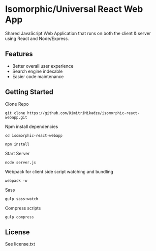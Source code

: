 # Isomorphic/Universal React Web App

Shared JavaScript Web Application that runs on both the client & server using React and Node/Express.

## Features

- Better overall user experience
- Search engine indexable
- Easier code maintenance

## Getting Started

Clone Repo

````
git clone https://github.com/DimitriMikadze/isomorphic-react-webapp.git
````

Npm install dependencies

````
cd isomorphic-react-webapp 

npm install
````

Start Server

````
node server.js
````

Webpack for client side script watching and bundling

````
webpack -w
````

Sass

````
gulp sass:watch
````

Compress scripts

````
gulp compress
````

## License

See license.txt
